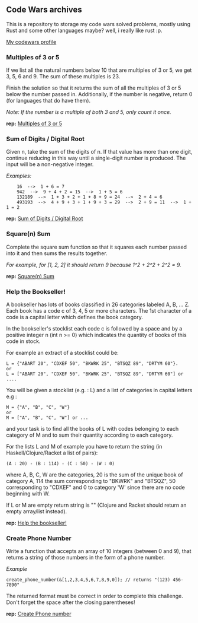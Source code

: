 ## Code Wars archives

This is a repository to storage my code wars solved problems, mostly using Rust and some other languages maybe? well, i really like rust :p.

[My codewars profile](https://www.codewars.com/users/dertera)

### Multiples of 3 or 5

If we list all the natural numbers below 10 that are multiples of 3 or 5, we get 3, 5, 6 and 9. The sum of these multiples is 23.

Finish the solution so that it returns the sum of all the multiples of 3 or 5 below the number passed in. Additionally, if the number is negative, return 0 (for languages that do have them).

_Note: If the number is a multiple of both 3 and 5, only count it once._

**rep:** [Multiples of 3 or 5](https://github.com/dertera/codewars-archives/tree/main/Multiples-3-or-5)

### Sum of Digits / Digital Root

Given n, take the sum of the digits of n. If that value has more than one digit, continue reducing in this way until a single-digit number is produced. The input will be a non-negative integer. 

_Examples:_

```
    16  -->  1 + 6 = 7
    942  -->  9 + 4 + 2 = 15  -->  1 + 5 = 6
    132189  -->  1 + 3 + 2 + 1 + 8 + 9 = 24  -->  2 + 4 = 6
    493193  -->  4 + 9 + 3 + 1 + 9 + 3 = 29  -->  2 + 9 = 11  -->  1 + 1 = 2
```

**rep:** [Sum of Digits / Digital Root](https://github.com/dertera/codewars-archives/tree/main/Digital-Root)

### Square(n) Sum

Complete the square sum function so that it squares each number passed into it and then sums the results together.

_For example, for [1, 2, 2] it should return 9 because 1^2 + 2^2 + 2^2 = 9._

**rep:** [Square(n) Sum](https://github.com/dertera/codewars-archives/tree/main/Square-Sum)


### Help the Bookseller!

A bookseller has lots of books classified in 26 categories labeled A, B, ... Z. Each book has a code c of 3, 4, 5 or more characters. The 1st character of a code is a capital letter which defines the book category.

In the bookseller's stocklist each code c is followed by a space and by a positive integer n (int n >= 0) which indicates the quantity of books of this code in stock.

For example an extract of a stocklist could be:


```
L = {"ABART 20", "CDXEF 50", "BKWRK 25", "BTSQZ 89", "DRTYM 60"}.
or
L = ["ABART 20", "CDXEF 50", "BKWRK 25", "BTSQZ 89", "DRTYM 60"] or ....
```

You will be given a stocklist (e.g. : L) and a list of categories in capital letters e.g :

```
M = {"A", "B", "C", "W"} 
or
M = ["A", "B", "C", "W"] or ...
```

and your task is to find all the books of L with codes belonging to each category of M and to sum their quantity according to each category.

For the lists L and M of example you have to return the string (in Haskell/Clojure/Racket a list of pairs):

```
(A : 20) - (B : 114) - (C : 50) - (W : 0)
```

where A, B, C, W are the categories, 20 is the sum of the unique book of category A, 114 the sum corresponding to "BKWRK" and "BTSQZ", 50 corresponding to "CDXEF" and 0 to category 'W' since there are no code beginning with W.

If L or M are empty return string is "" (Clojure and Racket should return an empty array/list instead).

**rep:** [Help the bookseller!](https://github.com/dertera/codewars-archives/tree/main/Help_the_bookseller)

### Create Phone Number

Write a function that accepts an array of 10 integers (between 0 and 9), that returns a string of those numbers in the form of a phone number.

_Example_
```
create_phone_number(&[1,2,3,4,5,6,7,8,9,0]); // returns "(123) 456-7890"
```

The returned format must be correct in order to complete this challenge.
Don't forget the space after the closing parentheses!

**rep:** [Create Phone number](https://github.com/dertera/codewars-archives/tree/main/create_phone_number)
